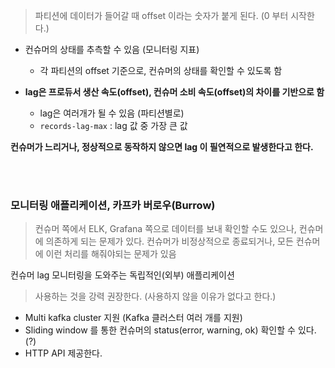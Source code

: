 > 파티션에 데이터가 들어갈 때 offset 이라는 숫자가 붙게 된다. (0 부터 시작한다.)

- 컨슈머의 상태를 추측할 수 있음 (모니터링 지표)
  - 각 파티션의 offset 기준으로, 컨슈머의 상태를 확인할 수 있도록 함

- **lag은 프로듀서 생산 속도(offset), 컨슈머 소비 속도(offset)의 차이를 기반으로 함**
  - lag은 여러개가 될 수 있음 (파티션별로)
  - `records-lag-max` : lag 값 중 가장 큰 값

**컨슈머가 느리거나, 정상적으로 동작하지 않으면 lag 이 필연적으로 발생한다고 한다.**

<br><br>

### 모니터링 애플리케이션, 카프카 버로우(Burrow)

> 컨슈머 쪽에서 ELK, Grafana 쪽으로 데이터를 보내 확인할 수도 있으나, 컨슈머에 의존하게 되는 문제가 있다. 컨슈머가 비정상적으로 종료되거나, 모든 컨슈머에 이런 처리를 해줘야되는 문제가 있음

컨슈머 lag 모니터링을 도와주는 독립적인(외부) 애플리케이션

> 사용하는 것을 강력 권장한다. (사용하지 않을 이유가 없다고 한다.)

- Multi kafka cluster 지원 (Kafka 클러스터 여러 개를 지원)
- Sliding window 를 통한 컨슈머의 status(error, warning, ok) 확인할 수 있다. (?)
- HTTP API 제공한다.